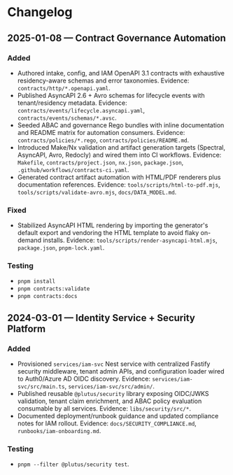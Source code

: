 # Changelog

## 2025-01-08 — Contract Governance Automation

### Added

- Authored intake, config, and IAM OpenAPI 3.1 contracts with exhaustive residency-aware schemas and error taxonomies. Evidence: `contracts/http/*.openapi.yaml`.
- Published AsyncAPI 2.6 + Avro schemas for lifecycle events with tenant/residency metadata. Evidence: `contracts/events/lifecycle.asyncapi.yaml`, `contracts/events/schemas/*.avsc`.
- Seeded ABAC and governance Rego bundles with inline documentation and README matrix for automation consumers. Evidence: `contracts/policies/*.rego`, `contracts/policies/README.md`.
- Introduced Make/Nx validation and artifact generation targets (Spectral, AsyncAPI, Avro, Redocly) and wired them into CI workflows. Evidence: `Makefile`, `contracts/project.json`, `nx.json`, `package.json`, `.github/workflows/contracts-ci.yaml`.
- Generated contract artifact automation with HTML/PDF renderers plus documentation references. Evidence: `tools/scripts/html-to-pdf.mjs`, `tools/scripts/validate-avro.mjs`, `docs/DATA_MODEL.md`.

### Fixed

- Stabilized AsyncAPI HTML rendering by importing the generator's default export and vendoring the HTML template to avoid flaky on-demand installs. Evidence: `tools/scripts/render-asyncapi-html.mjs`, `package.json`, `pnpm-lock.yaml`.

### Testing

- `pnpm install`
- `pnpm contracts:validate`
- `pnpm contracts:docs`

## 2024-03-01 — Identity Service + Security Platform

### Added

- Provisioned `services/iam-svc` Nest service with centralized Fastify security middleware, tenant admin APIs, and configuration loader wired to Auth0/Azure AD OIDC discovery. Evidence: `services/iam-svc/src/main.ts`, `services/iam-svc/src/admin/`.
- Published reusable `@plutus/security` library exposing OIDC/JWKS validation, tenant claim enrichment, and ABAC policy evaluation consumable by all services. Evidence: `libs/security/src/*`.
- Documented deployment/runbook guidance and updated compliance notes for IAM rollout. Evidence: `docs/SECURITY_COMPLIANCE.md`, `runbooks/iam-onboarding.md`.

### Testing

- `pnpm --filter @plutus/security test`.
